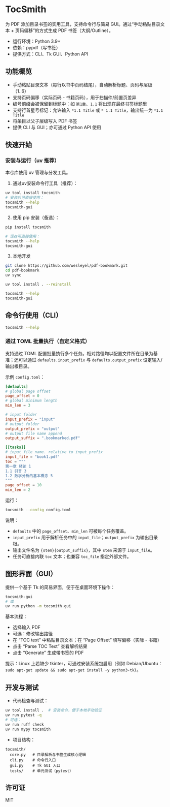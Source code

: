 # TocSmith

为 PDF 添加目录书签的实用工具，支持命令行与简易 GUI。通过“手动粘贴目录文本 + 页码偏移”的方式生成 PDF 书签（大纲/Outline）。

- 运行环境：Python 3.9+
- 依赖：pypdf（写书签）
- 提供方式：CLI、Tk GUI、Python API

## 功能概览
- 手动粘贴目录文本（每行以书中页码结尾），自动解析标题、页码与层级（1..6）
- 支持页码偏移（实际页码 - 书籍页码），用于扫描件/前置页差异
- 编号前缀会被保留到标题中：如 `第1章`、`1.1` 将出现在最终书签标题里
- 支持行首星号标记：允许输入 `*1.1 Title` 或 `* 1.1 Title`，输出统一为 `*1.1 Title`
- 将条目以父子层级写入 PDF 书签
- 提供 CLI 与 GUI；亦可通过 Python API 使用

## 快速开始

### 安装与运行（uv 推荐）
本仓库使用 uv 管理与分发工具。

1) 通过uv安装命令行工具（推荐）：
```bash
uv tool install tocsmith
# 安装后可直接使用：
tocsmith --help
tocsmith-gui
```

2) 使用 pip 安装（备选）：
```bash
pip install tocsmith

# 现在可直接使用：
tocsmith --help
tocsmith-gui
```

3) 本地开发
```bash
git clone https://github.com/wesleyel/pdf-bookmark.git
cd pdf-bookmark
uv sync

uv tool install . --reinstall

tocsmith --help
tocsmith-gui
```

## 命令行使用（CLI）

```bash
tocsmith --help
```

### 通过 TOML 批量执行（自定义格式）
支持通过 TOML 配置批量执行多个任务。相对路径均以配置文件所在目录为基准；还可以通过 `defaults.input_prefix` 与 `defaults.output_prefix` 设定输入/输出根目录。

示例 `config.toml`：

```toml
[defaults]
# global page offset
page_offset = 0
# global minimum length
min_len = 3

# input folder
input_prefix = "input"
# output folder
output_prefix = "output"
# output file name append
output_suffix = ".bookmarked.pdf"

[[tasks]]
# input file name. relative to input_prefix
input_file = "book1.pdf"
toc = """
第一章 绪论 1
1.1 引言 3
1.2 数学分析的基本概念 5
"""
page_offset = 10
min_len = 2
```

运行：

```bash
tocsmith --config config.toml
```

说明：
- `defaults` 中的 `page_offset`、`min_len` 可被每个任务覆盖。
- `input_prefix` 用于解析任务中的 `input_file`；`output_prefix` 为输出目录根。
- 输出文件名为 `{stem}{output_suffix}`，其中 `stem` 来源于 `input_file`。
- 任务可直接内联 `toc` 文本；也兼容 `toc_file` 指定外部文件。

## 图形界面（GUI）
提供一个基于 Tk 的简易界面，便于在桌面环境下操作：
```bash
tocsmith-gui
# 或
uv run python -m tocsmith.gui
```
基本流程：
- 选择输入 PDF
- 可选：修改输出路径
- 在 “TOC text” 中粘贴目录文本；在 “Page Offset” 填写偏移（实际 - 书籍）
- 点击 “Parse TOC Text” 查看解析结果
- 点击 “Generate” 生成带书签的 PDF

提示：Linux 上若缺少 tkinter，可通过安装系统包启用（例如 Debian/Ubuntu：`sudo apt-get update && sudo apt-get install -y python3-tk`）。

## 开发与测试

- 代码检查与测试：
```bash
uv tool install .  # 安装命令，便于本地手动验证
uv run pytest -q
# 可选：
uv run ruff check
uv run mypy tocsmith
```

- 项目结构：
```
tocsmith/
  core.py   # 目录解析与书签生成核心逻辑
  cli.py    # 命令行入口
  gui.py    # Tk GUI 入口
  tests/    # 单元测试（pytest）
```

## 许可证

MIT
